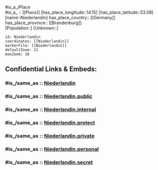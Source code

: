 ﻿---
confidential: public
isDeleted: false
location:
- 53.08
- 14.15
mapmarker: city
mapzoom:
- 7
- 12
SpocWebEntityId: 32908
tags:
- geo/City
type: City
---

#is_a_/Place  
#is_a_ :: [[Place]] 
[has_place_longitude::14.15] 
[has_place_latitude::53.08] 
[name::Niederlandin] 
has_place_country:: [[Germany]]  
has_place_province:: [[Brandenburg]]  
[Population::] 
[Unknown::] 


```leaflet
id: Niederlandin
coordinates: [[Niederlandin]] 
markerFile: [[Niederlandin]] 
defaultZoom: 11 
maxZoom: 18
```


## Confidential Links & Embeds: 

### #is_/same_as :: [Niederlandin](/_Standards/Earth/Continent/Europe/Europe~Central/Germany/Germany~East/Brandenburg/counties~Brandenburg/Uckermark/cities~Uckermark/Schwedt,Oder/Niederlandin.md) 

### #is_/same_as :: [Niederlandin.public](/_public/Earth/Continent/Europe/Europe~Central/Germany/Germany~East/Brandenburg/counties~Brandenburg/Uckermark/cities~Uckermark/Schwedt,Oder/Niederlandin.public.md) 

### #is_/same_as :: [Niederlandin.internal](/_internal/Earth/Continent/Europe/Europe~Central/Germany/Germany~East/Brandenburg/counties~Brandenburg/Uckermark/cities~Uckermark/Schwedt,Oder/Niederlandin.internal.md) 

### #is_/same_as :: [Niederlandin.protect](/_protect/Earth/Continent/Europe/Europe~Central/Germany/Germany~East/Brandenburg/counties~Brandenburg/Uckermark/cities~Uckermark/Schwedt,Oder/Niederlandin.protect.md) 

### #is_/same_as :: [Niederlandin.private](/_private/Earth/Continent/Europe/Europe~Central/Germany/Germany~East/Brandenburg/counties~Brandenburg/Uckermark/cities~Uckermark/Schwedt,Oder/Niederlandin.private.md) 

### #is_/same_as :: [Niederlandin.personal](/_personal/Earth/Continent/Europe/Europe~Central/Germany/Germany~East/Brandenburg/counties~Brandenburg/Uckermark/cities~Uckermark/Schwedt,Oder/Niederlandin.personal.md) 

### #is_/same_as :: [Niederlandin.secret](/_secret/Earth/Continent/Europe/Europe~Central/Germany/Germany~East/Brandenburg/counties~Brandenburg/Uckermark/cities~Uckermark/Schwedt,Oder/Niederlandin.secret.md)


